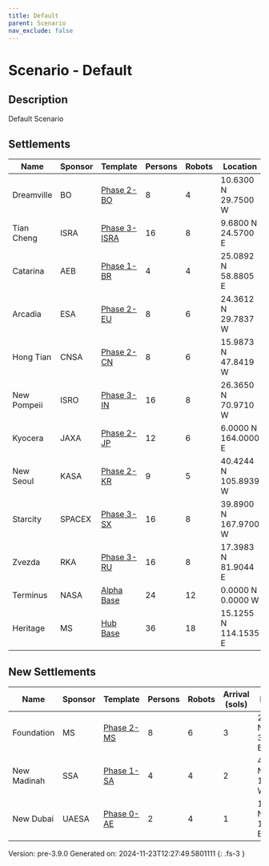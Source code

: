 ```yaml
---
title: Default
parent: Scenario
nav_exclude: false
---
```

# Scenario - Default

## Description
Default Scenario

## Settlements

|Name|Sponsor|Template|Persons|Robots|Location|Crew|
|---|---|---|---|---|---|---|
|Dreamville|BO|[Phase 2-BO](../settlement/phase-2-bo.html)|8|4|10.6300 N 29.7500 W|[](../crew/.html)|
|Tian Cheng|ISRA|[Phase 3-ISRA](../settlement/phase-3-isra.html)|16|8|9.6800 N 24.5700 E|[](../crew/.html)|
|Catarina|AEB|[Phase 1-BR](../settlement/phase-1-br.html)|4|4|25.0892 N 58.8805 E|[](../crew/.html)|
|Arcadia|ESA|[Phase 2-EU](../settlement/phase-2-eu.html)|8|6|24.3612 N 29.7837 W|[](../crew/.html)|
|Hong Tian|CNSA|[Phase 2-CN](../settlement/phase-2-cn.html)|8|6|15.9873 N 47.8419 W|[](../crew/.html)|
|New Pompeii|ISRO|[Phase 3-IN](../settlement/phase-3-in.html)|16|8|26.3650 N 70.9710 W|[](../crew/.html)|
|Kyocera|JAXA|[Phase 2-JP](../settlement/phase-2-jp.html)|12|6|6.0000 N 164.0000 E|[](../crew/.html)|
|New Seoul|KASA|[Phase 2-KR](../settlement/phase-2-kr.html)|9|5|40.4244 N 105.8939 W|[](../crew/.html)|
|Starcity|SPACEX|[Phase 3-SX](../settlement/phase-3-sx.html)|16|8|39.8900 N 167.9700 W|[](../crew/.html)|
|Zvezda|RKA|[Phase 3-RU](../settlement/phase-3-ru.html)|16|8|17.3983 N 81.9044 E|[](../crew/.html)|
|Terminus|NASA|[Alpha Base](../settlement/alpha-base.html)|24|12|0.0000 N 0.0000 W|[Alpha](../crew/alpha.html)|
|Heritage|MS|[Hub Base](../settlement/hub-base.html)|36|18|15.1255 N 114.1535 E|[Founders](../crew/founders.html)|


## New Settlements

|Name|Sponsor|Template|Persons|Robots|Arrival (sols)|Location|
|---|---|---|---|---|---|------|
|Foundation|MS|[Phase 2-MS](../settlement/phase-2-ms.html)|8|6|3|22.6532 N 37.0579 E|
|New Madinah|SSA|[Phase 1-SA](../settlement/phase-1-sa.html)|4|4|2|45.4157 N 141.3300 W|
|New Dubai|UAESA|[Phase 0-AE](../settlement/phase-0-ae.html)|2|4|1|13.5488 N 136.4239 E|




Version: pre-3.9.0 Generated on: 2024-11-23T12:27:49.5801111
{: .fs-3 }
